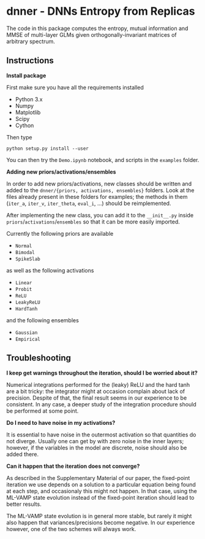 # dnner - DNNs Entropy from Replicas

The code in this package computes the entropy, mutual information and MMSE
of multi-layer GLMs given orthogonally-invariant matrices of arbitrary
spectrum.

## Instructions

**Install package**

First make sure you have all the requirements installed

- Python 3.x
- Numpy
- Matplotlib
- Scipy
- Cython

Then type

```
python setup.py install --user
```

You can then try the `Demo.ipynb` notebook, and scripts in the `examples`
folder.

**Adding new priors/activations/ensembles**

In order to add new priors/activations, new classes should be written and
added to the `dnner/{priors, activations, ensembles}` folders. Look at the
files already present in these folders for examples; the methods in them
(`iter_a`, `iter_v`, `iter_theta`, `eval_i`, ...) should be reimplemented.

After implementing the new class, you can add it to the `__init__.py` inside
`priors`/`activations`/`ensembles` so that it can be more easily imported.

Currently the following priors are available

- `Normal`
- `Bimodal`
- `SpikeSlab`

as well as the following activations

- `Linear`
- `Probit`
- `ReLU`
- `LeakyReLU`
- `HardTanh`

and the following ensembles

- `Gaussian`
- `Empirical`

## Troubleshooting

**I keep get warnings throughout the iteration, should I be worried about
it?**

Numerical integrations performed for the (leaky) ReLU and the hard tanh are
a bit tricky: the integrator might at occasion complain about lack of
precision. Despite of that, the final result seems in our experience to be
consistent. In any case, a deeper study of the integration procedure should
be performed at some point.

**Do I need to have noise in my activations?**

It is essential to have noise in the outermost activation so that quantities
do not diverge. Usually one can get by with zero noise in the inner layers;
however, if the variables in the model are discrete, noise should also be
added there.

**Can it happen that the iteration does not converge?**

As described in the Supplementary Material of our paper, the fixed-point
iteration we use depends on a solution to a particular equation being found
at each step, and occasionaly this might not happen. In that case, using the
ML-VAMP state evolution instead of the fixed-point iteration should lead
to better results.

The ML-VAMP state evolution is in general more stable, but rarely it might
also happen that variances/precisions become negative. In our experience
however, one of the two schemes will always work.
